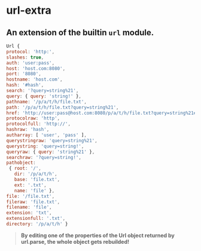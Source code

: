 # url-extra  
## An extension of the builtin `url` module.  
  
  ```javascript  
  Url {
  protocol: 'http:',
  slashes: true,
  auth: 'user:pass',
  host: 'host.com:8080',
  port: '8080',
  hostname: 'host.com',
  hash: '#hash',
  search: '?query=string%21',
  query: { query: 'string!' },
  pathname: '/p/a/t/h/file.txt',
  path: '/p/a/t/h/file.txt?query=string%21',
  href: 'http://user:pass@host.com:8080/p/a/t/h/file.txt?query=string%21#hash',
  protocolraw: 'http',
  protocolfull: 'http://',
  hashraw: 'hash',
  autharray: [ 'user', 'pass' ],
  querystringraw: 'query=string%21',
  querystring: 'query=string!',
  queryraw: { query: 'string%21' },
  searchraw: '?query=string!',
  pathobject: 
   { root: '/',
     dir: '/p/a/t/h',
     base: 'file.txt',
     ext: '.txt',
     name: 'file' },
  file: '/file.txt',
  fileraw: 'file.txt',
  filename: 'file',
  extension: 'txt',
  extensionfull: '.txt',
  directory: '/p/a/t/h' }
  ```  
  
> **By editing one of the properties of the Url object returned by url.parse, the whole object gets rebuilded!**  